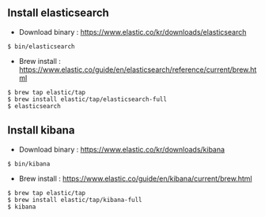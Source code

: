 ## Install elasticsearch
- Download binary : https://www.elastic.co/kr/downloads/elasticsearch
```
$ bin/elasticsearch
```

- Brew install : https://www.elastic.co/guide/en/elasticsearch/reference/current/brew.html
```
$ brew tap elastic/tap
$ brew install elastic/tap/elasticsearch-full
$ elasticsearch
```

## Install kibana
- Download binary : https://www.elastic.co/kr/downloads/kibana
```
$ bin/kibana
```

- Brew install : https://www.elastic.co/guide/en/kibana/current/brew.html
```
$ brew tap elastic/tap
$ brew install elastic/tap/kibana-full
$ kibana
```

